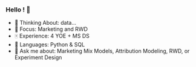 ### Hello ! 🌱

- 💭 Thinking About: data...
- 👣 Focus: Marketing and RWD
- 🀄 Experience: 4 YOE + MS DS
- 🧰 Languages: Python & SQL
- 🔨 Ask me about: Marketing Mix Models, Attribution Modeling, RWD, or Experiment Design


<!--
**braxtonb46/braxtonb46** is a ✨ _special_ ✨ repository because its `README.md` (this file) appears on your GitHub profile.

Here are some ideas to get you started:

- 🔭 I’m currently working on ...
- 🌱 I’m currently learning ...
- 👯 I’m looking to collaborate on ...
- 🤔 I’m looking for help with ...
- 💬 Ask me about ...
- 📫 How to reach me: ...
- 😄 Pronouns: ...
- ⚡ Fun fact: ...
-->
